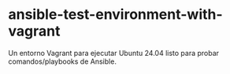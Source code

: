 # ansible-test-environment-with-vagrant
Un entorno Vagrant para ejecutar Ubuntu 24.04 listo para probar comandos/playbooks de Ansible.
